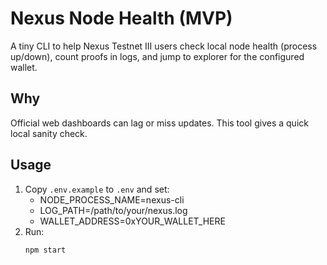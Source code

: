 # Nexus Node Health (MVP)

A tiny CLI to help Nexus Testnet III users check local node health (process up/down), count proofs in logs, and jump to explorer for the configured wallet.

## Why
Official web dashboards can lag or miss updates. This tool gives a quick local sanity check.

## Usage
1) Copy `.env.example` to `.env` and set:
   - NODE_PROCESS_NAME=nexus-cli
   - LOG_PATH=/path/to/your/nexus.log
   - WALLET_ADDRESS=0xYOUR_WALLET_HERE
2) Run:
   ```bash
   npm start


